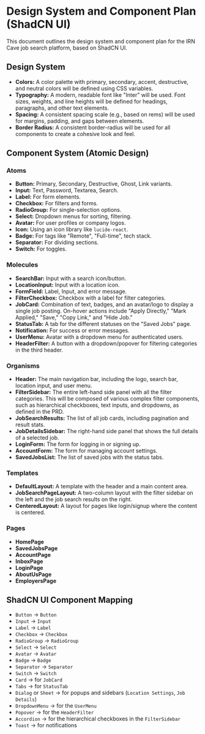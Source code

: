 # Design System and Component Plan (ShadCN UI)

This document outlines the design system and component plan for the IRN Cave job search platform, based on ShadCN UI.

## Design System

*   **Colors:** A color palette with primary, secondary, accent, destructive, and neutral colors will be defined using CSS variables.
*   **Typography:** A modern, readable font like "Inter" will be used. Font sizes, weights, and line heights will be defined for headings, paragraphs, and other text elements.
*   **Spacing:** A consistent spacing scale (e.g., based on rems) will be used for margins, padding, and gaps between elements.
*   **Border Radius:** A consistent border-radius will be used for all components to create a cohesive look and feel.

## Component System (Atomic Design)

### Atoms

*   **Button:** Primary, Secondary, Destructive, Ghost, Link variants.
*   **Input:** Text, Password, Textarea, Search.
*   **Label:** For form elements.
*   **Checkbox:** For filters and forms.
*   **RadioGroup:** For single-selection options.
*   **Select:** Dropdown menus for sorting, filtering.
*   **Avatar:** For user profiles or company logos.
*   **Icon:** Using an icon library like `lucide-react`.
*   **Badge:** For tags like "Remote", "Full-time", tech stack.
*   **Separator:** For dividing sections.
*   **Switch:** For toggles.

### Molecules

*   **SearchBar:** Input with a search icon/button.
*   **LocationInput:** Input with a location icon.
*   **FormField:** Label, Input, and error message.
*   **FilterCheckbox:** Checkbox with a label for filter categories.
*   **JobCard:** Combination of text, badges, and an avatar/logo to display a single job posting. On-hover actions include "Apply Directly," "Mark Applied," "Save," "Copy Link," and "Hide Job."
*   **StatusTab:** A tab for the different statuses on the "Saved Jobs" page.
*   **Notification:** For success or error messages.
*   **UserMenu:** Avatar with a dropdown menu for authenticated users.
*   **HeaderFilter:** A button with a dropdown/popover for filtering categories in the third header.

### Organisms

*   **Header:** The main navigation bar, including the logo, search bar, location input, and user menu.
*   **FilterSidebar:** The entire left-hand side panel with all the filter categories. This will be composed of various complex filter components, such as hierarchical checkboxes, text inputs, and dropdowns, as defined in the PRD.
*   **JobSearchResults:** The list of all job cards, including pagination and result stats.
*   **JobDetailsSidebar:** The right-hand side panel that shows the full details of a selected job.
*   **LoginForm:** The form for logging in or signing up.
*   **AccountForm:** The form for managing account settings.
*   **SavedJobsList:** The list of saved jobs with the status tabs.

### Templates

*   **DefaultLayout:** A template with the header and a main content area.
*   **JobSearchPageLayout:** A two-column layout with the filter sidebar on the left and the job search results on the right.
*   **CenteredLayout:** A layout for pages like login/signup where the content is centered.

### Pages

*   **HomePage**
*   **SavedJobsPage**
*   **AccountPage**
*   **InboxPage**
*   **LoginPage**
*   **AboutUsPage**
*   **EmployersPage**

## ShadCN UI Component Mapping

*   `Button` -> `Button`
*   `Input` -> `Input`
*   `Label` -> `Label`
*   `Checkbox` -> `Checkbox`
*   `RadioGroup` -> `RadioGroup`
*   `Select` -> `Select`
*   `Avatar` -> `Avatar`
*   `Badge` -> `Badge`
*   `Separator` -> `Separator`
*   `Switch` -> `Switch`
*   `Card` -> for `JobCard`
*   `Tabs` -> for `StatusTab`
*   `Dialog` or `Sheet` -> for popups and sidebars (`Location Settings`, `Job Details`)
*   `DropdownMenu` -> for the `UserMenu`
*   `Popover` -> for the `HeaderFilter`
*   `Accordion` -> for the hierarchical checkboxes in the `FilterSidebar`
*   `Toast` -> for notifications
